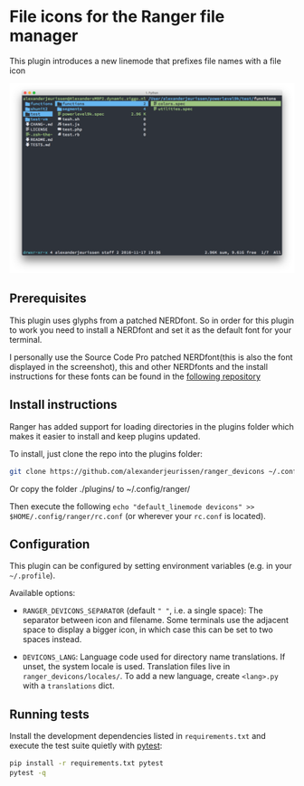 # File icons for the Ranger file manager

This plugin introduces a new linemode that prefixes file names with a file icon

![image](screenshot.png)

## Prerequisites

This plugin uses glyphs from a patched NERDfont. So in order for this plugin to work you need to install a NERDfont and set it as the default font for your terminal.

I personally use the Source Code Pro patched NERDfont(this is also the font displayed in the screenshot), this and other NERDfonts and the install instructions for these fonts can be found in the [following repository](https://github.com/ryanoasis/nerd-fonts)

## Install instructions

Ranger has added support for loading directories in the plugins folder which makes it easier to install and keep plugins updated.

To install, just clone the repo into the plugins folder:

```bash
git clone https://github.com/alexanderjeurissen/ranger_devicons ~/.config/ranger/plugins/ranger_devicons
```

Or copy the folder ./plugins/ to ~/.config/ranger/

Then execute the following `echo "default_linemode devicons" >> $HOME/.config/ranger/rc.conf` (or wherever your `rc.conf` is located).

## Configuration

This plugin can be configured by setting environment variables (e.g. in your
`~/.profile`).

Available options:

- `RANGER_DEVICONS_SEPARATOR` (default `" "`, i.e. a single space):
  The separator between icon and filename. Some terminals use the adjacent space
  to display a bigger icon, in which case this can be set to two spaces instead.

- `DEVICONS_LANG`: Language code used for directory name translations. If unset,
  the system locale is used. Translation files live in `ranger_devicons/locales/`.
  To add a new language, create `<lang>.py` with a `translations` dict.

## Running tests

Install the development dependencies listed in `requirements.txt` and execute the test suite quietly with [pytest](https://pytest.org):

```bash
pip install -r requirements.txt pytest
pytest -q
```
